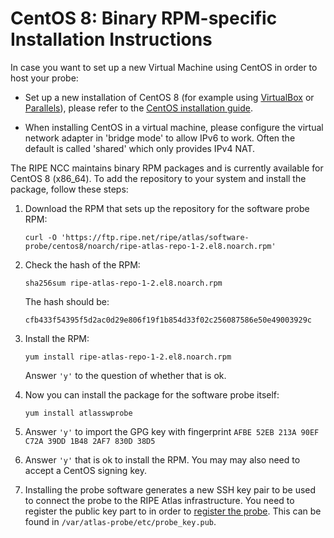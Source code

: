# CentOS 8: Binary RPM-specific Installation Instructions

In case you want to set up a new Virtual Machine using CentOS in order to host your probe:

* Set up a new installation of CentOS 8 (for example using [VirtualBox](https://www.virtualbox.org/) or [Parallels](https://www.parallels.com/)), please refer to the [CentOS installation guide](https://docs.centos.org/en-US/centos/install-guide/).

* When installing CentOS in a virtual machine, please configure the virtual network adapter in 'bridge mode' to allow IPv6 to work. Often the default is called 'shared' which only provides IPv4 NAT.

The RIPE NCC maintains binary RPM packages and is currently available for CentOS 8
(x86_64). To add the repository to your system and install the package,
follow these steps:

1. Download the RPM that sets up the repository for the software probe RPM:

    ```
    curl -O 'https://ftp.ripe.net/ripe/atlas/software-probe/centos8/noarch/ripe-atlas-repo-1-2.el8.noarch.rpm'
    ```

2. Check the hash of the RPM:

    ```
    sha256sum ripe-atlas-repo-1-2.el8.noarch.rpm
    ```

    The hash should be:

    ```
    cfb433f54395f5d2ac0d29e806f19f1b854d33f02c256087586e50e49003929c
    ```

3. Install the RPM:

    ```
    yum install ripe-atlas-repo-1-2.el8.noarch.rpm
    ```

    Answer `'y'` to the question of whether that is ok.


4. Now you can install the package for the software probe itself:

    ```
    yum install atlasswprobe
    ```

5. Answer `'y'` to import the GPG key with fingerprint `AFBE 52EB 213A 90EF C72A 39DD 1B48 2AF7 830D 38D5`

6. Answer `'y'` that is ok to install the RPM. You may may also need to accept a CentOS signing key.

7. Installing the probe software generates a new SSH key pair to be used to
   connect the probe to the RIPE Atlas infrastructure. You need to register
   the public key part to in order to [register the probe](https://atlas.ripe.net/apply/swprobe/).
   This can be found in `/var/atlas-probe/etc/probe_key.pub`.
